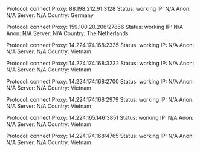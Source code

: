 Protocol: connect
Proxy: 88.198.212.91:3128
Status: working
IP: N/A
Anon: N/A
Server: N/A
Country: Germany

Protocol: connect
Proxy: 159.100.20.206:27866
Status: working
IP: N/A
Anon: N/A
Server: N/A
Country: The Netherlands

Protocol: connect
Proxy: 14.224.174.168:2335
Status: working
IP: N/A
Anon: N/A
Server: N/A
Country: Vietnam

Protocol: connect
Proxy: 14.224.174.168:3232
Status: working
IP: N/A
Anon: N/A
Server: N/A
Country: Vietnam

Protocol: connect
Proxy: 14.224.174.168:2700
Status: working
IP: N/A
Anon: N/A
Server: N/A
Country: Vietnam

Protocol: connect
Proxy: 14.224.174.168:2979
Status: working
IP: N/A
Anon: N/A
Server: N/A
Country: Vietnam

Protocol: connect
Proxy: 14.224.165.146:3851
Status: working
IP: N/A
Anon: N/A
Server: N/A
Country: Vietnam

Protocol: connect
Proxy: 14.224.174.168:4765
Status: working
IP: N/A
Anon: N/A
Server: N/A
Country: Vietnam

